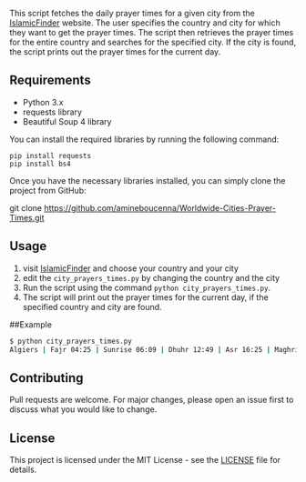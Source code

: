 This script fetches the daily prayer times for a given city from the [IslamicFinder](https://www.islamicfinder.org) website. The user specifies the country and city for which they want to get the prayer times. The script then retrieves the prayer times for the entire country and searches for the specified city. If the city is found, the script prints out the prayer times for the current day.

## Requirements

- Python 3.x
- requests library
- Beautiful Soup 4 library

You can install the required libraries by running the following command:

```
pip install requests
pip install bs4
```

Once you have the necessary libraries installed, you can simply clone the project from GitHub:

git clone https://github.com/amineboucenna/Worldwide-Cities-Prayer-Times.git

## Usage

1. visit [IslamicFinder](https://www.islamicfinder.org/world) and choose your country and your city
2. edit the `city_prayers_times.py` by changing the country and the city
3. Run the script using the command `python city_prayers_times.py`.
4. The script will print out the prayer times for the current day, if the specified country and city are found.

##Example

```bash
$ python city_prayers_times.py
Algiers | Fajr 04:25 | Sunrise 06:09 | Dhuhr 12:49 | Asr 16:25 | Maghrib 19:02 | Isha 20:15
```

## Contributing

Pull requests are welcome. For major changes, please open an issue first to discuss what you would like to change.

## License

This project is licensed under the MIT License - see the [LICENSE](LICENSE) file for details.

